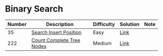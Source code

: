 # Binary Search
<div class="binary-search-table"></div>

Number | Description                           | Difficulty | Solution | Note
------- | ------------------------------------- | -------- |--------|--------
35 | [Search Insert Position](https://leetcode.com/problems/search-insert-position/) | Easy | [Link](https://leetcode.com/problems/search-insert-position/discuss/559909/C-binary-search-solution) |
222 | [Count Complete Tree Nodes](https://leetcode.com/problems/count-complete-tree-nodes/) | Medium | [Link](https://leetcode.com/problems/count-complete-tree-nodes/discuss/706008/C-binary-solution) |

<div class="binary-search"></div>
